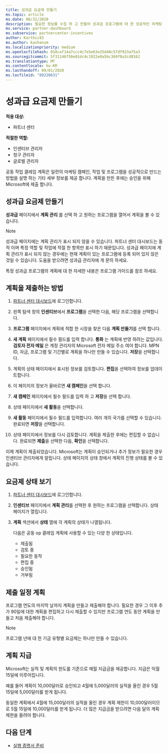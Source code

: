 ```yaml
---
title: 성과급 요금제 만들기
ms.topic: article
ms.date: 08/31/2020
description: 필요한 정보를 수집 하 고 만들어 성과급 프로그램에 대 한 성공적인 마케팅 계획을 생성 합니다.
ms.service: partner-dashboard
ms.subservice: partnercenter-incentives
author: Karthic83
ms.author: kashanum
ms.localizationpriority: medium
ms.openlocfilehash: 018caf14a7ccc4c7e5e63e25d48c57df923af5a3
ms.sourcegitcommit: 5f31146f50e01dc4c1922e0a5bc369f0a3cd8162
ms.translationtype: MT
ms.contentlocale: ko-KR
ms.lasthandoff: 09/01/2020
ms.locfileid: "89220631"
---
```

# <a name="create-your-incentives-plan"></a>성과급 요금제 만들기

**적용 대상:**

- 파트너 센터

**적절한 역할:**

- 인센티브 관리자
- 청구 관리자
- 글로벌 관리자

공동 작업 클레임 계획은 일련의 마케팅 캠페인, 작업 및 프로그램을 성공적으로 만드는 방법을 설명 하는 기타 세부 정보를 제공 합니다. 계획을 만든 후에는 승인을 위해 Microsoft에 제출 합니다.

## <a name="create-your-incentives-plan"></a>성과급 요금제 만들기

**성과급** 페이지에서 **계획 관리** 를 선택 하 고 원하는 프로그램을 열어서 계획을 볼 수 있습니다.

>[!NOTE]
>성과급 페이지에는 계획 관리가 표시 되지 않을 수 있습니다. 파트너 센터 대시보드는 동적 이며 특정 역할 및 작업에 적절 한 항목만 표시 하기 때문입니다. 성과급 페이지에 계획 관리가 표시 되지 않는 경우에는 현재 계획이 있는 프로그램에 등록 되어 있지 않은 것일 수 있습니다. 도움을 받으려면 성과급 관리자에 게 문의 하세요.

특정 성과급 프로그램의 계획에 대 한 자세한 내용은 프로그램 가이드를 참조 하세요.

## <a name="how-to-submit-a-plan"></a>계획을 제출하는 방법

1. [파트너 센터 대시보드](https://partner.microsoft.com/dashboard/)에 로그인합니다.

2. 왼쪽 탐색 창의 **인센티브**에서 **프로그램**을 선택한 다음, 해당 프로그램을 선택합니다. 

3. **프로그램** 페이지에서 계획에 적합 한 시장을 찾은 다음 **계획 만들기**를 선택 합니다. 

4. **새 계획** 페이지에서 필수 필드를 입력 합니다. **통화** 는 계획에 반영 하려는 값입니다. **검토자 전자 메일** 은 계정 관리자의 Microsoft 전자 메일 주소 여야 합니다. MPN ID, 자금, 프로그램 및 기간별로 계획을 하나만 만들 수 있습니다. **저장**을 선택합니다.

5. 계획의 상태 페이지에서 표시된 정보를 검토합니다. **편집**을 선택하여 정보를 업데이트합니다.

6. 이 페이지의 정보가 올바르면 **새 캠페인**을 선택 합니다.

7. **새 캠페인** 페이지에서 필수 필드를 입력 하 고 **저장**을 선택 합니다.

8. 상태 페이지에서 **새 활동**을 선택합니다. 

9. **새 활동** 페이지에서 필수 필드를 입력합니다. 여러 개의 국가를 선택할 수 있습니다. 완료되면 **저장**을 선택합니다. 

10. 상태 페이지에서 정보를 다시 검토합니다. 계획을 제출한 후에는 편집할 수 없습니다. 완료되면 **제출**을 선택한 다음, **확인**을 선택합니다.

이제 계획이 제출되었습니다. Microsoft는 계획이 승인되거나 추가 정보가 필요한 경우 인센티브 관리자에게 알립니다. 상태 페이지의 상태 창에서 계획의 진행 상태를 볼 수 있습니다.

## <a name="view-the-status-of-your-plan"></a>요금제 상태 보기

1. [파트너 센터 대시보드](https://partner.microsoft.com/dashboard/)에 로그인합니다.

2. **인센티브** 페이지에서 **계획 관리**를 선택한 후 원하는 프로그램을 선택합니다. 상태 페이지가 열립니다.

3. **계획** 섹션에서 **상태** 열에 각 계획의 상태가 나열됩니다.

   다음은 공동 op 클레임 계획에 사용할 수 있는 다양 한 상태입니다.

   - 제출됨
   - 검토 중
   - 필요한 동작
   - 편집 중
   - 승인됨
   - 거부됨

## <a name="plan-submission-timelines"></a>제출 일정 계획

프로그램 연도의 마지막 날까지 계획을 만들고 제출해야 합니다. 필요한 경우 그 이후 추가 90일에 대한 계획을 편집하고 다시 제출할 수 있지만 프로그램 연도 동안 계획을 만들고 처음 제출해야 합니다.

>[!NOTE]
> 프로그램 년에 대 한 기금 유형별 요금제는 하나만 만들 수 있습니다.

## <a name="plan-payments"></a>계획 지급

Microsoft는 실적 및 계획의 한도를 기준으로 매월 지급금을 제공합니다. 지급은 익월 15일에 이루어집니다.

예를 들어 계획이 10,000달러로 승인되고 4월에 5,000달러의 실적을 올린 경우 5월 15일에 5,000달러를 받게 됩니다.

동일한 계획에서 4월에 15,000달러의 실적을 올린 경우 계획 제한이 10,000달러이므로 5월 15일에 10,000달러를 받게 됩니다. 더 많은 지급금을 받으려면 다음 달의 계획 제한을 올려야 합니다.

## <a name="next-steps"></a>다음 단계

- [실행 증명서 준비](incentives-prepare-your-proof-of-execution.md)
